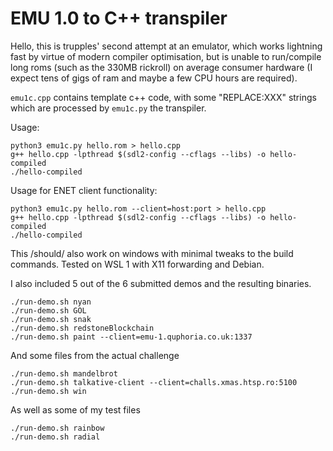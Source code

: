 # EMU 1.0 to C++ transpiler

Hello, this is trupples' second attempt at an emulator, which works lightning fast by virtue of modern compiler optimisation, but is unable to run/compile long roms (such as the 330MB rickroll) on average consumer hardware (I expect tens of gigs of ram and maybe a few CPU hours are required).

`emu1c.cpp` contains template c++ code, with some "REPLACE:XXX" strings which are processed by
`emu1c.py` the transpiler.

Usage:
```
python3 emu1c.py hello.rom > hello.cpp
g++ hello.cpp -lpthread $(sdl2-config --cflags --libs) -o hello-compiled
./hello-compiled
```

Usage for ENET client functionality:
```
python3 emu1c.py hello.rom --client=host:port > hello.cpp
g++ hello.cpp -lpthread $(sdl2-config --cflags --libs) -o hello-compiled
./hello-compiled
```

This /should/ also work on windows with minimal tweaks to the build commands. Tested on WSL 1 with X11 forwarding and Debian.

I also included 5 out of the 6 submitted demos and the resulting binaries.
```
./run-demo.sh nyan
./run-demo.sh GOL
./run-demo.sh snak
./run-demo.sh redstoneBlockchain
./run-demo.sh paint --client=emu-1.quphoria.co.uk:1337
```

And some files from the actual challenge
```
./run-demo.sh mandelbrot
./run-demo.sh talkative-client --client=challs.xmas.htsp.ro:5100
./run-demo.sh win
```

As well as some of my test files
```
./run-demo.sh rainbow
./run-demo.sh radial
```
